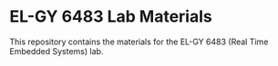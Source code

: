 EL-GY 6483 Lab Materials
====================

This repository contains the materials for the EL-GY 6483 (Real Time Embedded Systems) lab.


